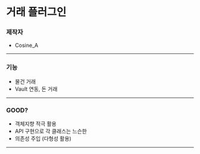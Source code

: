 # 거래 플러그인

### 제작자
+ Cosine_A

---

### 기능

* 물건 거래
* Vault 연동, 돈 거래

---

### GOOD?

* 객체지향 적극 활용
* API 구현으로 각 클래스는 느슨한 
* 의존성 주입 (다형성 활용)

---

